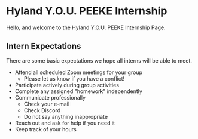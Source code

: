 # Hyland Y.O.U. PEEKE Internship
Hello, and welcome to the Hyland Y.O.U. PEEKE Internship Page.

## Intern Expectations
There are some basic expectations we hope all interns will be able to meet.

- Attend all scheduled Zoom meetings for your group
  - Please let us know if you have a conflict!
- Participate actively during group activities
- Complete any assigned "homework" independently
- Communicate professionally
  - Check your e-mail
  - Check Discord
  - Do not say anything inappropriate
- Reach out and ask for help if you need it
- Keep track of your hours